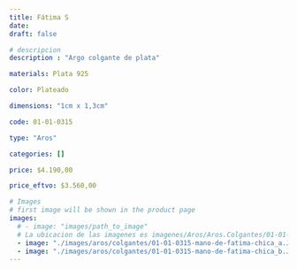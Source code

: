 ```yaml
---
title: Fátima S
date: 
draft: false

# descripcion
description : "Argo colgante de plata"

materials: Plata 925

color: Plateado

dimensions: "1cm x 1,3cm"

code: 01-01-0315

type: "Aros"

categories: []

price: $4.190,00

price_eftvo: $3.560,00

# Images
# first image will be shown in the product page
images:
  # - image: "images/path_to_image"
  # La ubicacion de las imagenes es imagenes/Aros/Aros.Colgantes/01-01-0315-fatima-s
  - image: "./images/aros/colgantes/01-01-0315-mano-de-fatima-chica_a.JPG"
  - image: "./images/aros/colgantes/01-01-0315-mano-de-fatima-chica_b.JPG"
---
```

